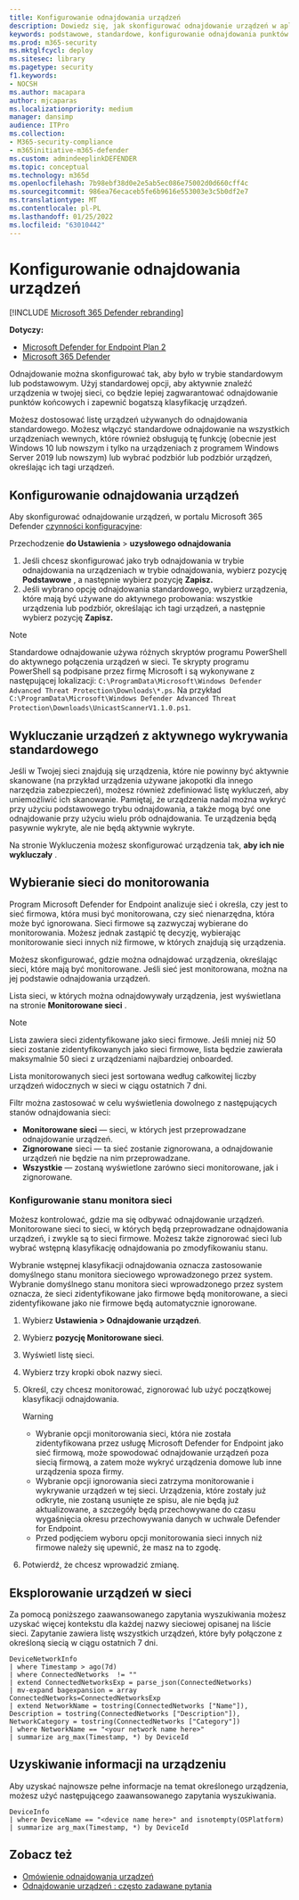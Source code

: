 ```yaml
---
title: Konfigurowanie odnajdowania urządzeń
description: Dowiedz się, jak skonfigurować odnajdowanie urządzeń w aplikacji Microsoft 365 Defender przy użyciu odnajdowania podstawowego lub standardowego
keywords: podstawowe, standardowe, konfigurowanie odnajdowania punktów końcowych, odnajdowanie urządzeń
ms.prod: m365-security
ms.mktglfcycl: deploy
ms.sitesec: library
ms.pagetype: security
f1.keywords:
- NOCSH
ms.author: macapara
author: mjcaparas
ms.localizationpriority: medium
manager: dansimp
audience: ITPro
ms.collection:
- M365-security-compliance
- m365initiative-m365-defender
ms.custom: admindeeplinkDEFENDER
ms.topic: conceptual
ms.technology: m365d
ms.openlocfilehash: 7b98ebf38d0e2e5ab5ec086e75002d0d660cff4c
ms.sourcegitcommit: 986ea76ecaceb5fe6b9616e553003e3c5b0df2e7
ms.translationtype: MT
ms.contentlocale: pl-PL
ms.lasthandoff: 01/25/2022
ms.locfileid: "63010442"
---
```

# <a name="configure-device-discovery"></a>Konfigurowanie odnajdowania urządzeń

[!INCLUDE [Microsoft 365 Defender rebranding](../../includes/microsoft-defender.md)]

**Dotyczy:**

- [Microsoft Defender for Endpoint Plan 2](https://go.microsoft.com/fwlink/p/?linkid=2154037)
- [Microsoft 365 Defender](https://go.microsoft.com/fwlink/?linkid=2118804)


Odnajdowanie można skonfigurować tak, aby było w trybie standardowym lub podstawowym. Użyj standardowej opcji, aby aktywnie znaleźć urządzenia w twojej sieci, co będzie lepiej zagwarantować odnajdowanie punktów końcowych i zapewnić bogatszą klasyfikację urządzeń.

Możesz dostosować listę urządzeń używanych do odnajdowania standardowego. Możesz włączyć standardowe odnajdowanie na wszystkich urządzeniach wewnych, które również obsługują tę funkcję (obecnie jest Windows 10 lub nowszym i tylko na urządzeniach z programem Windows Server 2019 lub nowszym) lub wybrać podzbiór lub podzbiór urządzeń, określając ich tagi urządzeń.

## <a name="set-up-device-discovery"></a>Konfigurowanie odnajdowania urządzeń

Aby skonfigurować odnajdowanie urządzeń, w portalu Microsoft 365 Defender <a href="https://go.microsoft.com/fwlink/p/?linkid=2077139" target="_blank">czynności konfiguracyjne</a>:

Przechodzenie **do Ustawienia** >  **uzysłowego odnajdowania**

1. Jeśli chcesz skonfigurować jako tryb odnajdowania w trybie odnajdowania na urządzeniach w trybie odnajdowania, wybierz pozycję **Podstawowe** , a następnie wybierz pozycję **Zapisz.**
2. Jeśli wybrano opcję odnajdowania standardowego, wybierz urządzenia, które mają być używane do aktywnego probowania: wszystkie urządzenia lub podzbiór, określając ich tagi urządzeń, a następnie wybierz pozycję **Zapisz.**

> [!NOTE]
>Standardowe odnajdowanie używa różnych skryptów programu PowerShell do aktywnego połączenia urządzeń w sieci. Te skrypty programu PowerShell są podpisane przez firmę Microsoft i są wykonywane z następującej lokalizacji: `C:\ProgramData\Microsoft\Windows Defender Advanced Threat Protection\Downloads\*.ps`. Na przykład `C:\ProgramData\Microsoft\Windows Defender Advanced Threat Protection\Downloads\UnicastScannerV1.1.0.ps1`.

## <a name="exclude-devices-from-being-actively-probed-in-standard-discovery"></a>Wykluczanie urządzeń z aktywnego wykrywania standardowego

Jeśli w Twojej sieci znajdują się urządzenia, które nie powinny być aktywnie skanowane (na przykład urządzenia używane jakopotki dla innego narzędzia zabezpieczeń), możesz również zdefiniować listę wykluczeń, aby uniemożliwić ich skanowanie. Pamiętaj, że urządzenia nadal można wykryć przy użyciu podstawowego trybu odnajdowania, a także mogą być one odnajdowanie przy użyciu wielu prób odnajdowania. Te urządzenia będą pasywnie wykryte, ale nie będą aktywnie wykryte.

Na stronie Wykluczenia możesz skonfigurować urządzenia tak, **aby ich nie wykluczały** .

## <a name="select-networks-to-monitor"></a>Wybieranie sieci do monitorowania

 Program Microsoft Defender for Endpoint analizuje sieć i określa, czy jest to sieć firmowa, która musi być monitorowana, czy sieć nienarzędna, która może być ignorowana. Sieci firmowe są zazwyczaj wybierane do monitorowania. Możesz jednak zastąpić tę decyzję, wybierając monitorowanie sieci innych niż firmowe, w których znajdują się urządzenia.

Możesz skonfigurować, gdzie można odnajdować urządzenia, określając sieci, które mają być monitorowane. Jeśli sieć jest monitorowana, można na jej podstawie odnajdowania urządzeń.

Lista sieci, w których można odnajdowywały urządzenia, jest wyświetlana na stronie **Monitorowane sieci** .

> [!NOTE]
> Lista zawiera sieci zidentyfikowane jako sieci firmowe. Jeśli mniej niż 50 sieci zostanie zidentyfikowanych jako sieci firmowe, lista będzie zawierała maksymalnie 50 sieci z urządzeniami najbardziej onboarded.

Lista monitorowanych sieci jest sortowana według całkowitej liczby urządzeń widocznych w sieci w ciągu ostatnich 7 dni.

Filtr można zastosować w celu wyświetlenia dowolnego z następujących stanów odnajdowania sieci:

- **Monitorowane sieci** — sieci, w których jest przeprowadzane odnajdowanie urządzeń.
- **Zignorowane** sieci — ta sieć zostanie zignorowana, a odnajdowanie urządzeń nie będzie na nim przeprowadzane.
- **Wszystkie** — zostaną wyświetlone zarówno sieci monitorowane, jak i zignorowane.

### <a name="configure-the-network-monitor-state"></a>Konfigurowanie stanu monitora sieci

Możesz kontrolować, gdzie ma się odbywać odnajdowanie urządzeń. Monitorowane sieci to sieci, w których będą przeprowadzane odnajdowania urządzeń, i zwykle są to sieci firmowe. Możesz także zignorować sieci lub wybrać wstępną klasyfikację odnajdowania po zmodyfikowaniu stanu.

Wybranie wstępnej klasyfikacji odnajdowania oznacza zastosowanie domyślnego stanu monitora sieciowego wprowadzonego przez system. Wybranie domyślnego stanu monitora sieci wprowadzonego przez system oznacza, że sieci zidentyfikowane jako firmowe będą monitorowane, a sieci zidentyfikowane jako nie firmowe będą automatycznie ignorowane.

1. Wybierz **Ustawienia > Odnajdowanie urządzeń**.
2. Wybierz **pozycję Monitorowane sieci**.
3. Wyświetl listę sieci.
4. Wybierz trzy kropki obok nazwy sieci.
5. Określ, czy chcesz monitorować, zignorować lub użyć początkowej klasyfikacji odnajdowania.

    > [!WARNING]
    >
    > - Wybranie opcji monitorowania sieci, która nie została zidentyfikowana przez usługę Microsoft Defender for Endpoint jako sieć firmową, może spowodować odnajdowanie urządzeń poza siecią firmową, a zatem może wykryć urządzenia domowe lub inne urządzenia spoza firmy.
    > - Wybranie opcji ignorowania sieci zatrzyma monitorowanie i wykrywanie urządzeń w tej sieci. Urządzenia, które zostały już odkryte, nie zostaną usunięte ze spisu, ale nie będą już aktualizowane, a szczegóły będą przechowywane do czasu wygaśnięcia okresu przechowywania danych w uchwale Defender for Endpoint.
    > - Przed podjęciem wyboru opcji monitorowania sieci innych niż firmowe należy się upewnić, że masz na to zgodę. <br>

6. Potwierdź, że chcesz wprowadzić zmianę.

## <a name="explore-devices-in-the-network"></a>Eksplorowanie urządzeń w sieci

Za pomocą poniższego zaawansowanego zapytania wyszukiwania możesz uzyskać więcej kontekstu dla każdej nazwy sieciowej opisanej na liście sieci. Zapytanie zawiera listę wszystkich urządzeń, które były połączone z określoną siecią w ciągu ostatnich 7 dni.

```kusto
DeviceNetworkInfo
| where Timestamp > ago(7d)
| where ConnectedNetworks  != ""
| extend ConnectedNetworksExp = parse_json(ConnectedNetworks)
| mv-expand bagexpansion = array ConnectedNetworks=ConnectedNetworksExp
| extend NetworkName = tostring(ConnectedNetworks ["Name"]), Description = tostring(ConnectedNetworks ["Description"]), NetworkCategory = tostring(ConnectedNetworks ["Category"])
| where NetworkName == "<your network name here>"
| summarize arg_max(Timestamp, *) by DeviceId
```

## <a name="get-information-on-device"></a>Uzyskiwanie informacji na urządzeniu

Aby uzyskać najnowsze pełne informacje na temat określonego urządzenia, możesz użyć następującego zaawansowanego zapytania wyszukiwania.

```kusto
DeviceInfo
| where DeviceName == "<device name here>" and isnotempty(OSPlatform)
| summarize arg_max(Timestamp, *) by DeviceId
```

## <a name="see-also"></a>Zobacz też

- [Omówienie odnajdowania urządzeń](device-discovery.md)
- [Odnajdowanie urządzeń : często zadawane pytania](device-discovery-faq.md)
